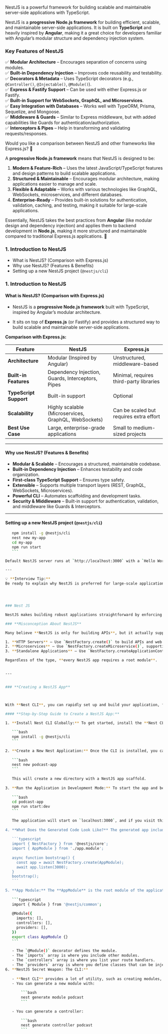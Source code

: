 
NestJS is a powerful framework for building scalable and maintainable server-side applications with TypeScript. 



NestJS is a **progressive Node.js framework** for building efficient, scalable, and maintainable server-side applications. It is built on **TypeScript** and heavily inspired by **Angular**, making it a great choice for developers familiar with Angular’s modular structure and dependency injection system.

### **Key Features of NestJS**

✅ **Modular Architecture** – Encourages separation of concerns using modules.  
✅ **Built-in Dependency Injection** – Improves code reusability and testability.  
✅ **Decorators & Metadata** – Uses TypeScript decorators (e.g., `@Controller()`, `@Injectable()`, `@Module()`).  
✅ **Express & Fastify Support** – Can be used with either Express.js or Fastify.  
✅ **Built-in Support for WebSockets, GraphQL, and Microservices**.  
✅ **Easy Integration with Databases** – Works well with TypeORM, Prisma, Sequelize, and Mongoose.  
✅ **Middleware & Guards** – Similar to Express middleware, but with added capabilities like Guards for authentication/authorization.  
✅ **Interceptors & Pipes** – Help in transforming and validating requests/responses.

Would you like a comparison between NestJS and other frameworks like Express.js? 🚀


A **progressive Node.js framework** means that NestJS is designed to be:

1. **Modern & Feature-Rich** – Uses the latest JavaScript/TypeScript features and design patterns to build scalable applications.
2. **Structured & Maintainable** – Encourages modular architecture, making applications easier to manage and scale.
3. **Flexible & Adaptable** – Works with various technologies like GraphQL, WebSockets, microservices, and different databases.
4. **Enterprise-Ready** – Provides built-in solutions for authentication, validation, caching, and testing, making it suitable for large-scale applications.

Essentially, NestJS takes the best practices from **Angular** (like modular design and dependency injection) and applies them to backend development in **Node.js**, making it more structured and maintainable compared to traditional Express.js applications. 🚀


### **1. Introduction to NestJS**

- What is NestJS? (Comparison with Express.js)
- Why use NestJS? (Features & Benefits)
- Setting up a new NestJS project (`@nestjs/cli`)



### **1. Introduction to NestJS**

#### **What is NestJS? (Comparison with Express.js)**

* NestJS is a **progressive Node.js framework** built with TypeScript, inspired by Angular’s modular architecture. 

* It sits on top of **Express.js** (or Fastify) and provides a structured way to build scalable and maintainable server-side applications.

**Comparison with Express.js:**

| Feature                | NestJS                                               | Express.js                              |
| ---------------------- | ---------------------------------------------------- | --------------------------------------- |
| **Architecture**       | Modular (Inspired by Angular)                        | Unstructured, middleware-based          |
| **Built-in Features**  | Dependency Injection, Guards, Interceptors, Pipes    | Minimal, requires third-party libraries |
| **TypeScript Support** | Built-in support                                     | Optional                                |
| **Scalability**        | Highly scalable (Microservices, GraphQL, WebSockets) | Can be scaled but requires extra effort |
| **Best Use Case**      | Large, enterprise-grade applications                 | Small to medium-sized projects          |

---

#### **Why use NestJS? (Features & Benefits)**

- **Modular & Scalable** – Encourages a structured, maintainable codebase.
- **Built-in Dependency Injection** – Enhances testability and code organization.
- **First-class TypeScript Support** – Ensures type safety.
- **Extensible** – Supports multiple transport layers (REST, GraphQL, WebSockets, Microservices).
- **Powerful CLI** – Automates scaffolding and development tasks.
- **Security & Middleware** – Built-in support for authentication, validation, and middleware like Guards & Interceptors.

---

#### **Setting up a new NestJS project (`@nestjs/cli`)**

 ```sh
    npm install -g @nestjs/cli
    nest new my-app
    cd my-app
    npm run start
    ```

Default NestJS server runs at `http://localhost:3000` with a `Hello World!` response.

---

💡 **Interview Tip:**  
Be ready to explain why NestJS is preferred for large-scale applications and how its modular architecture improves maintainability. Also, mention its support for microservices, GraphQL, and dependency injection as key differentiators from Express.js. 🚀




### Nest JS

NestJS makes building robust applications straightforward by enforcing a structured, scalable  architecture with easy to test & decoupled code.

### **Misconception About NestJS**

Many believe **NestJS is only for building APIs**, but it actually supports three types of applications:

1. **HTTP Servers** – Use `NestFactory.create()` to build APIs and web servers with request endpoints.
2. **Microservices** – Use `NestFactory.createMicroservice()`, supporting protocols like TCP, NATS, and more for inter-service communication.
3. **Standalone Applications** – Use `NestFactory.createApplicationContext()` to build apps without network listeners, ideal for CLI tools and scheduled tasks.

Regardless of the type, **every NestJS app requires a root module**.


---


### **Creating a NestJS App**



With **Nest CLI**, you can rapidly set up and build your application, following best practices from the start.

#### **Step-by-Step Guide to Create a NestJS App:**

1. **Install Nest CLI Globally:** To get started, install the **Nest CLI** globally using npm:
    
    ```bash
    npm install -g @nestjs/cli
    ```
    
2. **Create a New Nest Application:** Once the CLI is installed, you can generate a new application using the `new` command:
    
    ```bash
    nest new podcast-app
    ```
    
    This will create a new directory with a NestJS app scaffold.
    
3. **Run the Application in Development Mode:** To start the app and begin working on it in development mode, use the following:
    
    ```bash
    cd podcast-app
    npm run start:dev
    ```
    
    The application will start on `localhost:3000`, and if you visit this URL, you'll receive a "Hello World" response.
    
4. **What Does the Generated Code Look Like?** The generated app includes a `main.ts` file, which is where the Nest app is created and the application starts listening on port 3000:
    
    ```typescript
    import { NestFactory } from '@nestjs/core';
    import { AppModule } from './app.module';
    
    async function bootstrap() {
      const app = await NestFactory.create(AppModule);
      await app.listen(3000);
    }
    bootstrap();
    ```
    
5. **App Module:** The **AppModule** is the root module of the application. Here's an example of the basic AppModule structure:
    
    ```typescript
    import { Module } from '@nestjs/common';
    
    @Module({
      imports: [],
      controllers: [],
      providers: [],
    })
    export class AppModule {}
    ```
    
    - The `@Module()` decorator defines the module.
    - The `imports` array is where you include other modules.
    - The `controllers` array is where you list your route handlers.
    - The `providers` array is where you define classes that can be injected as dependencies.
6. **NestJS Secret Weapon: The CLI:**
    
    - **Nest CLI** provides a lot of utility, such as creating modules, controllers, providers, and even test files with one simple command.
    - You can generate a new module with:
        
        ```bash
        nest generate module podcast
        ```
        
    - You can generate a controller:
        
        ```bash
        nest generate controller podcast
        ```
        




